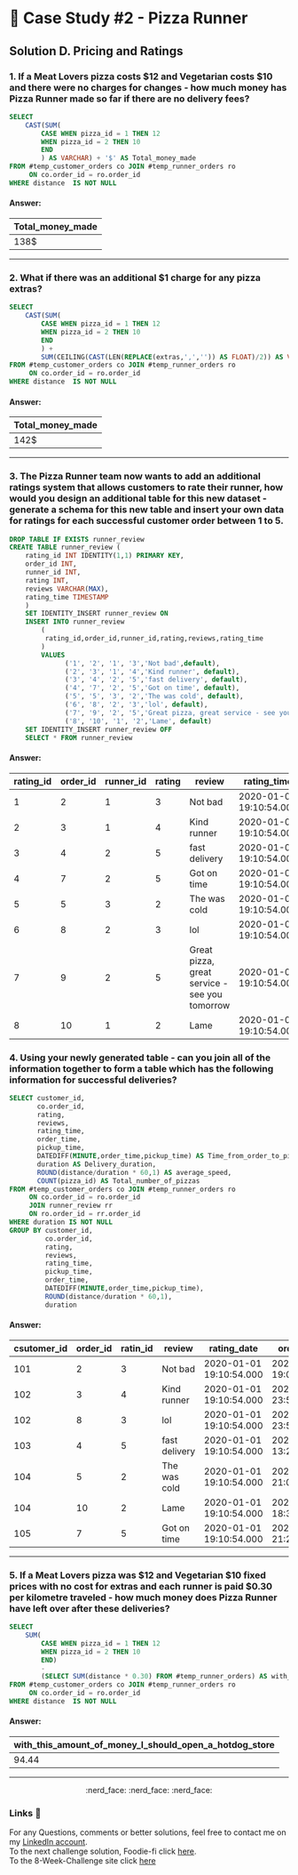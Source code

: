 
# 🍕 Case Study #2 - Pizza Runner

## Solution D. Pricing and Ratings

### 1. If a Meat Lovers pizza costs $12 and Vegetarian costs $10 and there were no charges for changes - how much money has Pizza Runner made so far if there are no delivery fees?

````sql
SELECT 
	CAST(SUM(
		CASE WHEN pizza_id = 1 THEN 12 
		WHEN pizza_id = 2 THEN 10
		END
		) AS VARCHAR) + '$' AS Total_money_made
FROM #temp_customer_orders co JOIN #temp_runner_orders ro
	 ON co.order_id = ro.order_id
WHERE distance  IS NOT NULL

````

#### Answer:

Total_money_made | 
-- | 
138$ |


***

### 2. What if there was an additional $1 charge for any pizza extras? 

````sql
SELECT 
	CAST(SUM(
		CASE WHEN pizza_id = 1 THEN 12 
		WHEN pizza_id = 2 THEN 10
		END
		) +
		SUM(CEILING(CAST(LEN(REPLACE(extras,',','')) AS FLOAT)/2)) AS VARCHAR) + '$' AS Total_money_made
FROM #temp_customer_orders co JOIN #temp_runner_orders ro
	 ON co.order_id = ro.order_id
WHERE distance  IS NOT NULL
````
#### Answer:

Total_money_made | 
-- | 
142$ |

***
### 3. The Pizza Runner team now wants to add an additional ratings system that allows customers to rate their runner, how would you design an additional table for this new dataset - generate a schema for this new table and insert your own data for ratings for each successful customer order between 1 to 5.


````sql
DROP TABLE IF EXISTS runner_review
CREATE TABLE runner_review (
	rating_id INT IDENTITY(1,1) PRIMARY KEY,
	order_id INT,
	runner_id INT,
	rating INT,
	reviews VARCHAR(MAX),
	rating_time TIMESTAMP
	)
	SET IDENTITY_INSERT runner_review ON
	INSERT INTO runner_review 
		(
		 rating_id,order_id,runner_id,rating,reviews,rating_time
		)
		VALUES
			  ('1', '2', '1', '3','Not bad',default),
			  ('2', '3', '1', '4','Kind runner', default),
			  ('3', '4', '2', '5','fast delivery', default),
			  ('4', '7', '2', '5','Got on time', default),
			  ('5', '5', '3', '2','The was cold', default),
			  ('6', '8', '2', '3','lol', default),
			  ('7', '9', '2', '5','Great pizza, great service - see you tomorrow', default),
			  ('8', '10', '1', '2','Lame', default)
	SET IDENTITY_INSERT runner_review OFF
	SELECT * FROM runner_review
````
#### Answer:

rating_id | order_id|runner_id|rating|review|rating_time
-- | -- | -- | --|--|--
1|	2|	1|	3|	Not bad|	 2020-01-01 19:10:54.000
2|	3|	1|	4|	Kind runner|	 2020-01-01 19:10:54.000
3|	4|	2|	5|	fast delivery|	 2020-01-01 19:10:54.000
4|	7|	2|	5|	Got on time|	 2020-01-01 19:10:54.000
5|	5|	3|	2|	The was cold|	 2020-01-01 19:10:54.000
6|	8|	2|	3|	lol|	 2020-01-01 19:10:54.000
7|	9|	2|	5|	Great pizza, great service - see you tomorrow|	 2020-01-01 19:10:54.000
8|	10|	1|	2|	Lame|	 2020-01-01 19:10:54.000


### 4. Using your newly generated table - can you join all of the information together to form a table which has the following information for successful deliveries?


````sql
SELECT customer_id,
	   co.order_id,
	   rating, 
	   reviews,
	   rating_time,
	   order_time,
	   pickup_time,
	   DATEDIFF(MINUTE,order_time,pickup_time) AS Time_from_order_to_pickup,
	   duration AS Delivery_duration,
	   ROUND(distance/duration * 60,1) AS average_speed,
	   COUNT(pizza_id) AS Total_number_of_pizzas
FROM #temp_customer_orders co JOIN #temp_runner_orders ro
	 ON co.order_id = ro.order_id
	 JOIN runner_review rr
	 ON ro.order_id = rr.order_id
WHERE duration IS NOT NULL
GROUP BY customer_id,
		 co.order_id,
		 rating,
		 reviews,
		 rating_time,
		 pickup_time,
		 order_time,
		 DATEDIFF(MINUTE,order_time,pickup_time),
		 ROUND(distance/duration * 60,1),
		 duration
````
#### Answer:
csutomer_id|order_id|ratin_id|review|rating_date|order_time|pickup_time|delivery_duration|average_speed|Total_number_of_pizzas
-- | -- | -- | --|--|--|--|--|--|--
101|	2|	3|	Not bad|	2020-01-01 19:10:54.000|	2020-01-01 19:00:52.000|	2020-01-01 19:10:54.000	|10	|27	|44.4	|1
102|	3|	4|	Kind runner|	2020-01-01 19:10:54.000|	2020-01-02 23:51:23.000|	2020-01-03 00:12:37.000	|21	|20	|40.2	|2
102|	8|	3|	lol|	2020-01-01 19:10:54.000	|2020-01-09 23:54:33.000	|2020-01-10 00:15:02.000	|21	|15	|0.9	|93.6|1
103|	4|	5|	fast delivery|	2020-01-01 19:10:54.000|	2020-01-04 13:23:46.000	|2020-01-04 13:53:03.000	|30	|40	|35.1	|3
104|	5|	2|	The was cold|	2020-01-01 19:10:54.000|	2020-01-08 21:00:29.000	|2020-01-08 21:10:57.000	|10	|15	|40	|1
104|	10|	2|	Lame|	2020-01-01 19:10:54.000	|2020-01-11 18:34:49.000	|2020-01-11 18:50:20.000	|16	|10	|0.9	|60|2
105|	7|	5|	Got on time|	2020-01-01 19:10:54.000|	2020-01-08 21:20:29.000|	2020-01-08 21:30:45.000	|10	|25	|60	|1

***

### 5. If a Meat Lovers pizza was $12 and Vegetarian $10 fixed prices with no cost for extras and each runner is paid $0.30 per kilometre traveled - how much money does Pizza Runner have left over after these deliveries?

````sql
SELECT 
	SUM(
		CASE WHEN pizza_id = 1 THEN 12 
		WHEN pizza_id = 2 THEN 10
		END)
		-
		(SELECT SUM(distance * 0.30) FROM #temp_runner_orders) AS with_this_amount_of_money_I_should_open_a_hotdog_store
FROM #temp_customer_orders co JOIN #temp_runner_orders ro
	 ON co.order_id = ro.order_id
WHERE distance  IS NOT NULL
````


#### Answer:

with_this_amount_of_money_I_should_open_a_hotdog_store | 
-- | 
94.44 |

***

<p align="center">
  :nerd_face:	:nerd_face:	:nerd_face:	
</p>

### Links :link:

For any Questions, comments or better solutions, feel free to contact me on my [LinkedIn account](https://www.linkedin.com/in/yair-teshuva/).<br/>
To the next challenge solution, Foodie-fi click [here](https://github.com/yairtes/8-Week-SQL-Challenge/tree/main/Case%20Study%20%232%20-%20Pizza%20Runner).<br/>
To the 8-Week-Challenge site click [here](https://8weeksqlchallenge.com/case-study-1/)

